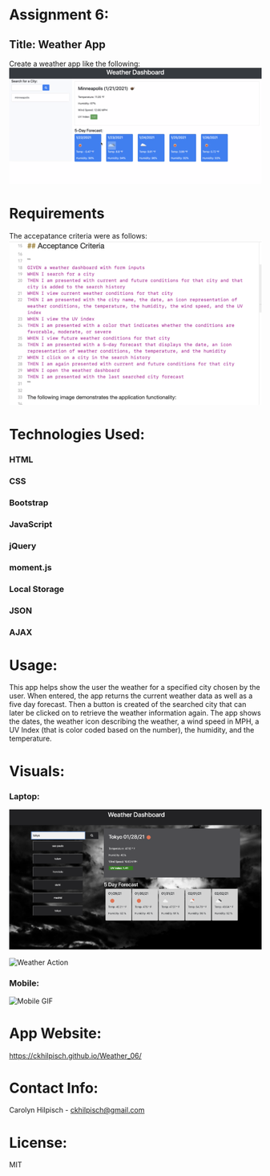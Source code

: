 # Assignment 6:
## Title: Weather App
Create a weather app like the following:
![Weather Site](assets/Weather_goal_6.png)

# Requirements
The accepatance criteria were as follows: ![Criteria](assets/Weather_criteria_6.png)

# Technologies Used:
### HTML
### CSS
### Bootstrap
### JavaScript
### jQuery
### moment.js
### Local Storage
### JSON
### AJAX

# Usage: 
This app helps show the user the weather for a specified city chosen by the user.   When entered, the app returns the current weather data as well as a five day forecast.   Then a button is created of the searched city that can later be clicked on to retrieve the weather information again.  The app shows the dates, the weather icon describing the weather, a wind speed in MPH, a UV Index (that is color coded based on the number), the humidity,  and the temperature. 

# Visuals:
### Laptop:
![MyPage](assets/MyWeather.png)

![Weather Action](assets/Weather_Demo.gif)  

### Mobile:
![Mobile GIF](assets/WeatherPhone.gif)

# App Website:
https://ckhilpisch.github.io/Weather_06/

# Contact Info:
Carolyn Hilpisch - ckhilpisch@gmail.com

# License:

MIT
